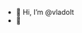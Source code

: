 - 👋 Hi, I’m @vladolt
- 👀
<!---
vladolt/vladolt is a ✨ special ✨ repository because its `README.md` (this file) appears on your GitHub profile.
You can click the Preview link to take a look at your changes.
--->
